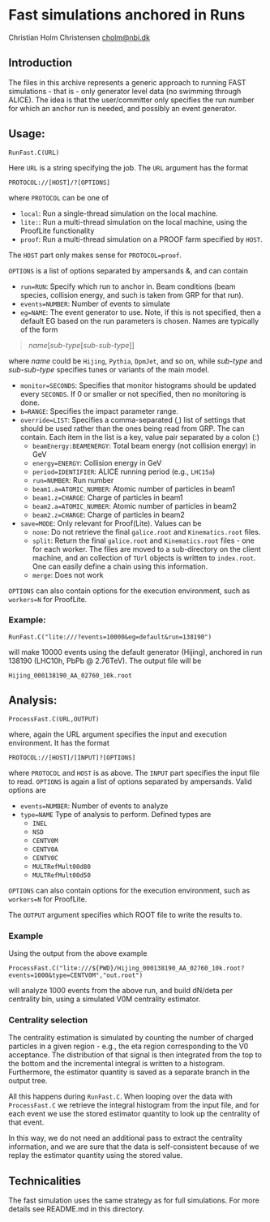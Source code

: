 # Fast simulations anchored in Runs

Christian Holm Christensen
<cholm@nbi.dk>

## Introduction

The files in this archive represents a generic approach to running
FAST simulations - that is - only generator level data (no swimming
through ALICE).  The idea is that the user/committer only specifies
the run number for which an anchor run is needed, and possibly an
event generator.

## Usage:

    RunFast.C(URL)


Here `URL` is a string specifying the job. The `URL` argument has the
format 

    PROTOCOL://[HOST]/?[OPTIONS]

where `PROTOCOL` can be one of

* `local`: Run a single-thread simulation on the local machine.
* `lite:`: Run a multi-thread simulation on the local machine, using
  the ProofLite functionality
* `proof`: Run a multi-thread simulation on a PROOF farm specified by
  `HOST`.

The `HOST` part only makes sense for `PROTOCOL=proof`.

`OPTIONS` is a list of options separated by ampersands &amp;, and can contain

* `run=RUN`: Specify which run to anchor in.  Beam conditions (beam
  species, collision energy, and such is taken from GRP for that
  run).
* `events=NUMBER`: Number of events to simulate
* `eg=NAME`: The event generator to use. Note, if this is not
  specified, then a default EG based on the run parameters is
  chosen. Names are typically of the form

> _name_[_sub-type_[_sub-sub-type_]]

  where _name_ could be `Hijing`, `Pythia`, `DpmJet`, and so on, while
  _sub-type_ and _sub-sub-type_ specifies tunes or variants of the
  main model.
* `monitor=SECONDS`: Specifies that monitor histograms should be
  updated every `SECONDS`.  If 0 or smaller or not specified, then no
  monitoring is done.
* `b=RANGE`: Specifies the impact parameter range.
* `override=LIST`: Specifies a comma-separated (,) list of settings
  that should be used rather than the ones being read from GRP. The
  can contain.  Each item in the list is a key, value pair separated
  by a colon (:)
  * `beamEnergy:BEAMENERGY`: Total beam energy (not collision energy)
    in GeV
  * `energy=ENERGY`: Collision energy in GeV
  * `period=IDENTIFIER`: ALICE running period (e.g., `LHC15a`)
  * `run=NUMBER`: Run number
  * `beam1.a=ATOMIC_NUMBER`: Atomic number of particles in beam1
  * `beam1.z=CHARGE`: Charge of particles in beam1
  * `beam2.a=ATOMIC_NUMBER`: Atomic number of particles in beam2
  * `beam2.z=CHARGE`: Charge of particles in beam2
* `save=MODE`: Only relevant for Proof(Lite). Values can be
  * `none`: Do not retrieve the final `galice.root` and
    `Kinematics.root` files.
  * `split`: Return the final `galice.root` and `Kinematics.root`
    files - one for each worker.  The files are moved to a
    sub-directory on the client machine, and an collection of `TUrl`
    objects is written to `index.root`.  One can easily define a chain
    using this information. 
  * `merge`: Does not work
  
`OPTIONS` can also contain options for the execution environment, such
as `workers=N` for ProofLite.

### Example:

    RunFast.C("lite:///?events=10000&eg=default&run=138190")

will make 10000 events using the default generator (Hijing), anchored
in run 138190 (LHC10h, PbPb @ 2.76TeV).  The output file will be

    Hijing_000138190_AA_02760_10k.root

## Analysis:

    ProcessFast.C(URL,OUTPUT)

where, again the URL argument specifies the input and execution
environment.  It has the format

    PROTOCOL://[HOST]/[INPUT]?[OPTIONS]


where `PROTOCOL` and `HOST` is as above. The `INPUT` part specifies
the input file to read. `OPTIONS` is again a list of options separated
by ampersands.  Valid options are

* `events=NUMBER`: Number of events to analyze
* `type=NAME` Type of analysis to perform.  Defined types are
   * `INEL`
   * `NSD`
   * `CENTV0M`
   * `CENTV0A`
   * `CENTV0C`
   * `MULTRefMult00d80`
   * `MULTRefMult00d50`

`OPTIONS` can also contain options for the execution environment, such
as `workers=N` for ProofLite.

The `OUTPUT` argument specifies which ROOT file to write the results
to.

### Example

Using the output from the above example

    ProcessFast.C("lite:///${PWD}/Hijing_000138190_AA_02760_10k.root?events=1000&type=CENTV0M","out.root")

will analyze 1000 events from the above run, and build dN/deta per
centrality bin, using a simulated V0M centrality estimator. 

### Centrality selection

The centrality estimation is simulated by counting the number of
charged particles in a given region - e.g., the eta region
corresponding to the V0 acceptance.  The distribution of that signal
is then integrated from the top to the bottom and the incremental
integral is written to a histogram.  Furthermore, the estimator
quantity is saved as a separate branch in the output tree.

All this happens during `RunFast.C`.  When looping over the data with
`ProcessFast.C` we retrieve the integral histogram from the input
file, and for each event we use the stored estimator quantity to look
up the centrality of that event.

In this way, we do not need an additional pass to extract the
centrality information, and we are sure that the data is
self-consistent because of we replay the estimator quantity using the
stored value. 

## Technicalities

The fast simulation uses the same strategy as for full simulations.
For more details see README.md in this directory.

<!-- Local Variables: -->
<!--   mode: markdown -->
<!--   ispell-dictionary: "british" -->
<!-- End: -->
<!--  LocalWords:  RunFast multi ProofLite GRP eg Hijing Pythia TeV
 -->
<!--  LocalWords:  DpmJet ProcessFast PbPb LHC PWD INEL NSD CENTV dN
 -->
<!--  LocalWords:  MULTRefMult deta LocalWords
 -->
